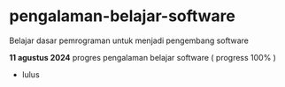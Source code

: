# pengalaman-belajar-software
 Belajar dasar pemrograman untuk menjadi pengembang software 

**11 agustus 2024**
progres pengalaman belajar software ( progress 100% )
- lulus

